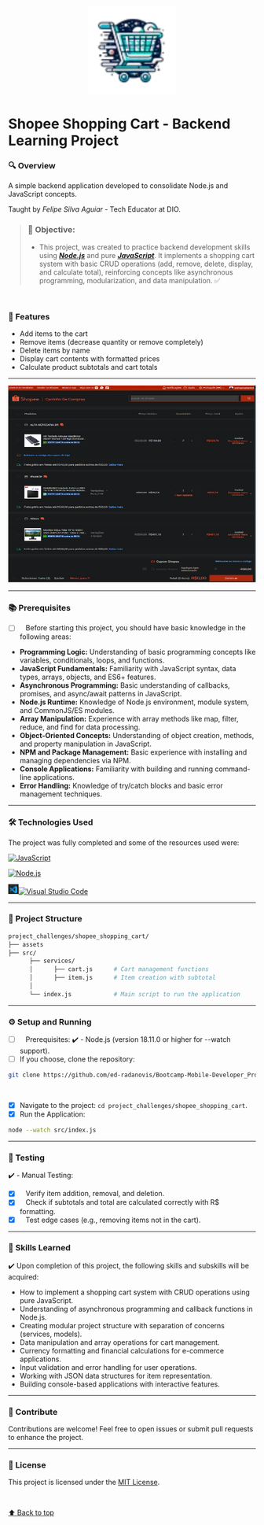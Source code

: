   <p align="center">
    <img src="./assets/logo_shopee_shopping_cart.png" min-width="100px" width="180" min-height="200px" height="180px" alt="logo bootcamp">
  </p>

# Shopee Shopping Cart - Backend Learning Project

### 🔍 Overview

A simple backend application developed to consolidate Node.js and JavaScript concepts.

Taught by _Felipe Silva Aguiar_ - Tech Educator at DIO.
<br>

> ### 🎯 Objective:
>
> - This project, was created to practice backend development skills using **_[Node.js](https://nodejs.org)_** and pure **_[JavaScript](https://developer.mozilla.org/en-US/docs/Web/JavaScript)_**. It implements a shopping cart system with basic CRUD operations (add, remove, delete, display, and calculate total), reinforcing concepts like asynchronous programming, modularization, and data manipulation. ✅

<br>

### 🧩 Features

- Add items to the cart
- Remove items (decrease quantity or remove completely)
- Delete items by name
- Display cart contents with formatted prices
- Calculate product subtotals and cart totals

---

  <p align="center">
    <img src="./assets/Model.png" width="600px;"height="400px;" alt="copy shopee cart screen"/>
  </p>

---

### 📚 Prerequisites

- [ ] &nbsp;&nbsp;&nbsp;Before starting this project, you should have basic knowledge in the following areas:
      <br>

- **Programming Logic:** Understanding of basic programming concepts like variables, conditionals, loops, and functions.
- **JavaScript Fundamentals:** Familiarity with JavaScript syntax, data types, arrays, objects, and ES6+ features.
- **Asynchronous Programming:** Basic understanding of callbacks, promises, and async/await patterns in JavaScript.
- **Node.js Runtime:** Knowledge of Node.js environment, module system, and CommonJS/ES modules.
- **Array Manipulation:** Experience with array methods like map, filter, reduce, and find for data processing.
- **Object-Oriented Concepts:** Understanding of object creation, methods, and property manipulation in JavaScript.
- **NPM and Package Management:** Basic experience with installing and managing dependencies via NPM.
- **Console Applications:** Familiarity with building and running command-line applications.
- **Error Handling:** Knowledge of try/catch blocks and basic error management techniques.

---

### 🛠️ Technologies Used

The project was fully completed and some of the resources used were:

[![JavaScript](https://img.shields.io/badge/-JavaScript-333333?style=flat&logo=javascript)](https://developer.mozilla.org/en-US/docs/Web/JavaScript)

[![Node.js](https://img.shields.io/badge/-Node.js-333333?style=flat&logo=Node.js)](https://nodejs.org/)

[<img src="../../github/mini_logo_vscode.png" width="21px" alt="Visual Studio Code Icon">![Visual Studio Code](https://img.shields.io/badge/-Visual_Studio_Code-333333?style=flat&logo=visual-studio-code&logoColor=007ACC)](https://code.visualstudio.com/)

---

### 📂 Project Structure

```bash
project_challenges/shopee_shopping_cart/
├── assets
├── src/
      ├── services/
      │      ├── cart.js      # Cart management functions
      │      ├── item.js      # Item creation with subtotal
      │
      └── index.js            # Main script to run the application
```

---

### ⚙️ Setup and Running

- [ ] &nbsp;&nbsp;&nbsp;Prerequisites:
      ✔️ - Node.js (version 18.11.0 or higher for --watch support).<br>
- [ ] If you choose, clone the repository:

```bash
git clone https://github.com/ed-radanovis/Bootcamp-Mobile-Developer_Project-Challenges_06-2025/tree/master/project_challenges/shopee_shopping_cart
```

<br>

- [x] Navigate to the project: `cd project_challenges/shopee_shopping_cart`.
      <br>
- [x] Run the Application:

```bash
node --watch src/index.js
```

---

### 🔬 Testing

✔️ - Manual Testing:

- [x] &nbsp;&nbsp;&nbsp;Verify item addition, removal, and deletion.
- [x] &nbsp;&nbsp;&nbsp;Check if subtotals and total are calculated correctly with R$ formatting.
- [x] &nbsp;&nbsp;&nbsp;Test edge cases (e.g., removing items not in the cart).

---

### 🧠 Skills Learned

✔️ Upon completion of this project, the following skills and subskills will be acquired:

- How to implement a shopping cart system with CRUD operations using pure JavaScript.
- Understanding of asynchronous programming and callback functions in Node.js.
- Creating modular project structure with separation of concerns (services, models).
- Data manipulation and array operations for cart management.
- Currency formatting and financial calculations for e-commerce applications.
- Input validation and error handling for user operations.
- Working with JSON data structures for item representation.
- Building console-based applications with interactive features.

---

### 🤝 Contribute

Contributions are welcome! Feel free to open issues or submit pull requests to enhance the project.

---

### 📜 License

This project is licensed under the [MIT License](LICENSE).

<br>

[⬆ Back to top](#shopee-shopping-cart---backend-learning-project)
